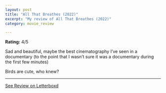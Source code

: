 ```yaml
---
layout: post
title: "All That Breathes (2022)"
excerpt: "My review of All That Breathes (2022)"
category: movie_review

---
```


**Rating:** 4/5

Sad and beautiful, maybe the best cinematography I’ve seen in a documentary (to the point that I wasn’t sure it was a documentary during the first few minutes)

Birds are cute, who knew?

<hr>

[See Review on Letterboxd](https://boxd.it/3HcNP3)
